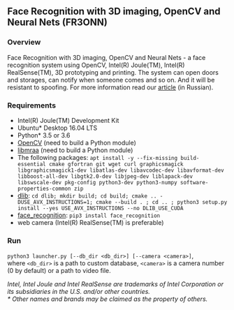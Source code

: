 ## Face Recognition with 3D imaging, OpenCV and Neural Nets (FR3ONN)

### Overview

Face Recognition with 3D imaging, OpenCV and Neural Nets - a face recognition system using OpenCV, Intel(R) Joule(TM), Intel(R) RealSense(TM), 3D prototyping and printing. The system can open doors and storages, can notify when someone comes and so on. And it will be resistant to spoofing. For more information read our [article](<ADD_A_LINK>) (in Russian).

### Requirements

- Intel(R) Joule(TM) Development Kit
- Ubuntu* Desktop 16.04 LTS
- Python* 3.5 or 3.6
- [OpenCV](https://github.com/opencv/opencv) (need to build a Python module)
- [libmraa](https://github.com/intel-iot-devkit/mraa) (need to build a Python module)
- The following packages: ```apt install -y --fix-missing build-essential cmake gfortran git wget curl graphicsmagick libgraphicsmagick1-dev libatlas-dev libavcodec-dev libavformat-dev libboost-all-dev libgtk2.0-dev libjpeg-dev liblapack-dev libswscale-dev pkg-config python3-dev python3-numpy software-properties-common zip```
- [dlib](https://github.com/davisking/dlib.git): ```cd dlib; mkdir build; cd build; cmake .. -DUSE_AVX_INSTRUCTIONS=1; cmake --build . ; cd .. ; python3 setup.py install --yes USE_AVX_INSTRUCTIONS --no DLIB_USE_CUDA```
- [face_recognition](https://github.com/ageitgey/face_recognition): ```pip3 install face_recognition```
- web camera (Intel(R) RealSense(TM) is preferable)

### Run

```python3 launcher.py [--db_dir <db_dir>] [--camera <camera>]```,  
where ```<db_dir>``` is a path to custom database, ```<camera>``` is a camera number (0 by default) or a path to video file.

_Intel, Intel Joule and Intel RealSense are trademarks of Intel Corporation or its subsidiaries in the U.S. and/or other countries._  
_\* Other names and brands may be claimed as the property of others._
